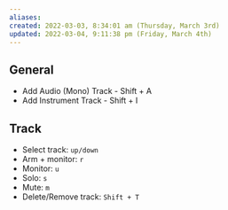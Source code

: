 ```yaml
---
aliases: 
created: 2022-03-03, 8:34:01 am (Thursday, March 3rd)
updated: 2022-03-04, 9:11:38 pm (Friday, March 4th)
---
```


## General
- Add Audio (Mono) Track - Shift + A
- Add Instrument Track - Shift + I

## Track
- Select track: `up/down`
- Arm + monitor: `r`
- Monitor: `u`
- Solo: `s`
- Mute: `m`
- Delete/Remove track: `Shift + T`